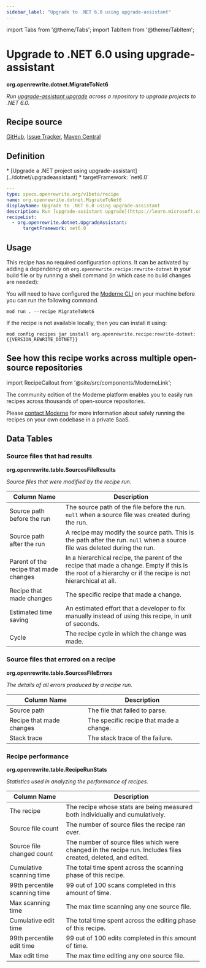 ```yaml
---
sidebar_label: "Upgrade to .NET 6.0 using upgrade-assistant"
---
```


import Tabs from '@theme/Tabs';
import TabItem from '@theme/TabItem';

# Upgrade to .NET 6.0 using upgrade-assistant

**org.openrewrite.dotnet.MigrateToNet6**

_Run [upgrade-assistant upgrade](https://learn.microsoft.com/en-us/dotnet/core/porting/upgrade-assistant-overview) across a repository to upgrade projects to .NET 6.0._

## Recipe source

[GitHub](https://github.com/openrewrite/rewrite-dotnet/blob/main/src/main/resources/META-INF/rewrite/dotnet.yml), [Issue Tracker](https://github.com/openrewrite/rewrite-dotnet/issues), [Maven Central](https://central.sonatype.com/artifact/org.openrewrite.recipe/rewrite-dotnet/)


## Definition

<Tabs groupId="recipeType">
<TabItem value="recipe-list" label="Recipe List" >
* [Upgrade a .NET project using upgrade-assistant](../dotnet/upgradeassistant)
  * targetFramework: `net6.0`

</TabItem>

<TabItem value="yaml-recipe-list" label="Yaml Recipe List">

```yaml
---
type: specs.openrewrite.org/v1beta/recipe
name: org.openrewrite.dotnet.MigrateToNet6
displayName: Upgrade to .NET 6.0 using upgrade-assistant
description: Run [upgrade-assistant upgrade](https://learn.microsoft.com/en-us/dotnet/core/porting/upgrade-assistant-overview) across a repository to upgrade projects to .NET 6.0.
recipeList:
  - org.openrewrite.dotnet.UpgradeAssistant:
      targetFramework: net6.0

```
</TabItem>
</Tabs>

## Usage

This recipe has no required configuration options. It can be activated by adding a dependency on `org.openrewrite.recipe:rewrite-dotnet` in your build file or by running a shell command (in which case no build changes are needed): 
<Tabs groupId="projectType">


<TabItem value="moderne-cli" label="Moderne CLI">

You will need to have configured the [Moderne CLI](https://docs.moderne.io/user-documentation/moderne-cli/getting-started/cli-intro) on your machine before you can run the following command.

```shell title="shell"
mod run . --recipe MigrateToNet6
```

If the recipe is not available locally, then you can install it using:
```shell
mod config recipes jar install org.openrewrite.recipe:rewrite-dotnet:{{VERSION_REWRITE_DOTNET}}
```
</TabItem>
</Tabs>

## See how this recipe works across multiple open-source repositories

import RecipeCallout from '@site/src/components/ModerneLink';

<RecipeCallout link="https://app.moderne.io/recipes/org.openrewrite.dotnet.MigrateToNet6" />

The community edition of the Moderne platform enables you to easily run recipes across thousands of open-source repositories.

Please [contact Moderne](https://moderne.io/product) for more information about safely running the recipes on your own codebase in a private SaaS.
## Data Tables

### Source files that had results
**org.openrewrite.table.SourcesFileResults**

_Source files that were modified by the recipe run._

| Column Name | Description |
| ----------- | ----------- |
| Source path before the run | The source path of the file before the run. `null` when a source file was created during the run. |
| Source path after the run | A recipe may modify the source path. This is the path after the run. `null` when a source file was deleted during the run. |
| Parent of the recipe that made changes | In a hierarchical recipe, the parent of the recipe that made a change. Empty if this is the root of a hierarchy or if the recipe is not hierarchical at all. |
| Recipe that made changes | The specific recipe that made a change. |
| Estimated time saving | An estimated effort that a developer to fix manually instead of using this recipe, in unit of seconds. |
| Cycle | The recipe cycle in which the change was made. |

### Source files that errored on a recipe
**org.openrewrite.table.SourcesFileErrors**

_The details of all errors produced by a recipe run._

| Column Name | Description |
| ----------- | ----------- |
| Source path | The file that failed to parse. |
| Recipe that made changes | The specific recipe that made a change. |
| Stack trace | The stack trace of the failure. |

### Recipe performance
**org.openrewrite.table.RecipeRunStats**

_Statistics used in analyzing the performance of recipes._

| Column Name | Description |
| ----------- | ----------- |
| The recipe | The recipe whose stats are being measured both individually and cumulatively. |
| Source file count | The number of source files the recipe ran over. |
| Source file changed count | The number of source files which were changed in the recipe run. Includes files created, deleted, and edited. |
| Cumulative scanning time | The total time spent across the scanning phase of this recipe. |
| 99th percentile scanning time | 99 out of 100 scans completed in this amount of time. |
| Max scanning time | The max time scanning any one source file. |
| Cumulative edit time | The total time spent across the editing phase of this recipe. |
| 99th percentile edit time | 99 out of 100 edits completed in this amount of time. |
| Max edit time | The max time editing any one source file. |

